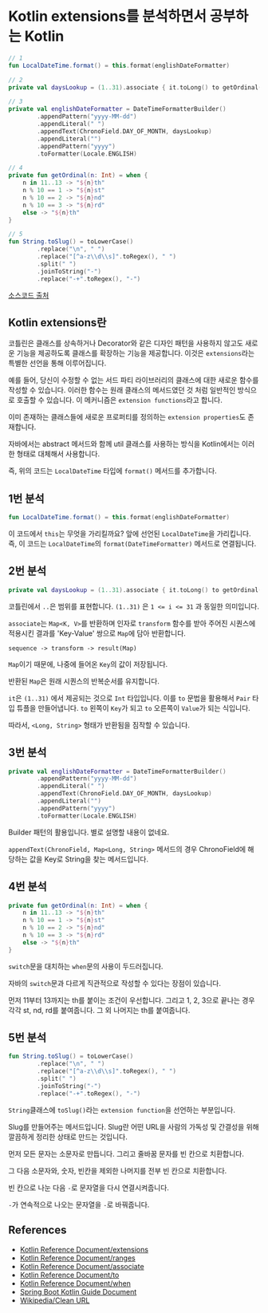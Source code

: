 # Kotlin extensions를 분석하면서 공부하는 Kotlin

```Kotlin
// 1
fun LocalDateTime.format() = this.format(englishDateFormatter)

// 2
private val daysLookup = (1..31).associate { it.toLong() to getOrdinal(it) }

// 3
private val englishDateFormatter = DateTimeFormatterBuilder()
        .appendPattern("yyyy-MM-dd")
        .appendLiteral(" ")
        .appendText(ChronoField.DAY_OF_MONTH, daysLookup)
        .appendLiteral("")
        .appendPattern("yyyy")
        .toFormatter(Locale.ENGLISH)

// 4
private fun getOrdinal(n: Int) = when {
    n in 11..13 -> "${n}th"
    n % 10 == 1 -> "${n}st"
    n % 10 == 2 -> "${n}nd"
    n % 10 == 3 -> "${n}rd"
    else -> "${n}th"
}

// 5
fun String.toSlug() = toLowerCase()
        .replace("\n", " ")
        .replace("[^a-z\\d\\s]".toRegex(), " ")
        .split(" ")
        .joinToString("-")
        .replace("-+".toRegex(), "-")
```

[소스코드 출처](https://spring.io/guides/tutorials/spring-boot-kotlin/)

## Kotlin extensions란

코틀린은 클래스를 상속하거나 Decorator와 같은 디자인 패턴을 사용하지 않고도 새로운 기능을 제공하도록 클래스를 확장하는 기능을 제공합니다. 이것은 `extensions`라는 특별한 선언을 통해 이루어집니다.

예를 들어, 당신이 수정할 수 없는 서드 파티 라이브러리의 클래스에 대한 새로운 함수를 작성할 수 있습니다. 이러한 함수는 원래 클래스의 메서드였던 것 처럼 일반적인 방식으로 호출할 수 있습니다. 이 메커니즘은 `extension functions`라고 합니다.

이미 존재하는 클래스들에 새로운 프로퍼티를 정의하는 `extension properties`도 존재합니다.

자바에서는 abstract 메서드와 함께 util 클래스를 사용하는 방식을 Kotlin에서는 이러한 형태로 대체해서 사용합니다.

즉, 위의 코드는 `LocalDateTime` 타입에 `format()` 메서드를 추가합니다.

## 1번 분석

```Kotlin
fun LocalDateTime.format() = this.format(englishDateFormatter)
```

이 코드에서 `this`는 무엇을 가리킬까요? 앞에 선언된 `LocalDateTime`을 가리킵니다.  
즉, 이 코드는 `LocalDateTime`의 `format(DateTimeFormatter)` 메서드로 연결됩니다.

## 2번 분석

```Kotlin
private val daysLookup = (1..31).associate { it.toLong() to getOrdinal(it) }
```

코틀린에서 `..`은 범위를 표현합니다. `(1..31)` 은 `1 <= i <= 31` 과 동일한 의미입니다.

`associate`는 `Map<K, V>`를 반환하며 인자로 `transform` 함수를 받아 주어진 시퀀스에 적용시킨 결과를 'Key-Value' 쌍으로 `Map`에 담아 반환합니다.

`sequence -> transform -> result(Map)`

`Map`이기 때문에, 나중에 들어온 `Key`의 값이 저장됩니다.

반환된 `Map`은 원래 시퀀스의 반복순서를 유지합니다.

`it`은 `(1..31)` 에서 제공되는 것으로 `Int` 타입입니다. 이를 `to` 문법을 활용해서 `Pair` 타입 튜플을 만들어냅니다. `to` 왼쪽이 `Key`가 되고 `to` 오른쪽이 `Value`가 되는 식입니다.

따라서, `<Long, String>` 형태가 반환됨을 짐작할 수 있습니다.

## 3번 분석

```Kotlin
private val englishDateFormatter = DateTimeFormatterBuilder()
        .appendPattern("yyyy-MM-dd")
        .appendLiteral(" ")
        .appendText(ChronoField.DAY_OF_MONTH, daysLookup)
        .appendLiteral("")
        .appendPattern("yyyy")
        .toFormatter(Locale.ENGLISH)
```

Builder 패턴의 활용입니다. 별로 설명할 내용이 없네요.

`appendText(ChronoField, Map<Long, String>` 메서드의 경우 ChronoField에 해당하는 값을 Key로 String을 찾는 메서드입니다.

## 4번 분석

```Kotlin
private fun getOrdinal(n: Int) = when {
    n in 11..13 -> "${n}th"
    n % 10 == 1 -> "${n}st"
    n % 10 == 2 -> "${n}nd"
    n % 10 == 3 -> "${n}rd"
    else -> "${n}th"
}
```

`switch`문을 대치하는 `when`문의 사용이 두드러집니다.

자바의 `switch`문과 다르게 직관적으로 작성할 수 있다는 장점이 있습니다.

먼저 11부터 13까지는 th를 붙이는 조건이 우선합니다. 그리고 1, 2, 3으로 끝나는 경우 각각 st, nd, rd를 붙여줍니다. 그 외 나머지는 th를 붙여줍니다.

## 5번 분석

```Kotlin
fun String.toSlug() = toLowerCase()
        .replace("\n", " ")
        .replace("[^a-z\\d\\s]".toRegex(), " ")
        .split(" ")
        .joinToString("-")
        .replace("-+".toRegex(), "-")
```

`String`클래스에 `toSlug()`라는 `extension function`을 선언하는 부분입니다.

Slug를 만들어주는 메서드입니다. Slug란 어떤 URL을 사람의 가독성 및 간결성을 위해 깔끔하게 정리한 상태로 만드는 것입니다.

먼저 모든 문자는 소문자로 만듭니다. 그리고 줄바꿈 문자를 빈 칸으로 치환합니다.

그 다음 소문자와, 숫자, 빈칸을 제외한 나머지를 전부 빈 칸으로 치환합니다.

빈 칸으로 나눈 다음 `-`로 문자열을 다시 연결시켜줍니다.

`-`가 연속적으로 나오는 문자열을 `-`로 바꿔줍니다.

## References

- [Kotlin Reference Document/extensions](https://kotlinlang.org/docs/reference/extensions.html)
- [Kotlin Reference Document/ranges](https://kotlinlang.org/docs/reference/ranges.html)
- [Kotlin Reference Document/associate](https://kotlinlang.org/api/latest/jvm/stdlib/kotlin.sequences/associate.html)
- [Kotlin Reference Document/to](https://kotlinlang.org/api/latest/jvm/stdlib/kotlin/to.html)
- [Kotlin Reference Document/when](https://kotlinlang.org/docs/reference/control-flow.html#when-expression)
- [Spring Boot Kotlin Guide Document](https://spring.io/guides/tutorials/spring-boot-kotlin/)
- [Wikipedia/Clean URL](https://en.wikipedia.org/wiki/Clean_URL)
